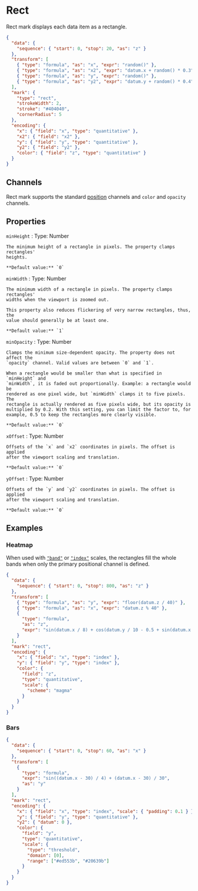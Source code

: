 # Rect

Rect mark displays each data item as a rectangle.

<div><genome-spy-doc-embed>

```json
{
  "data": {
    "sequence": { "start": 0, "stop": 20, "as": "z" }
  },
  "transform": [
    { "type": "formula", "as": "x", "expr": "random()" },
    { "type": "formula", "as": "x2", "expr": "datum.x + random() * 0.3" },
    { "type": "formula", "as": "y", "expr": "random()" },
    { "type": "formula", "as": "y2", "expr": "datum.y + random() * 0.4" }
  ],
  "mark": {
    "type": "rect",
    "strokeWidth": 2,
    "stroke": "#404040",
    "cornerRadius": 5
  },
  "encoding": {
    "x": { "field": "x", "type": "quantitative" },
    "x2": { "field": "x2" },
    "y": { "field": "y", "type": "quantitative" },
    "y2": { "field": "y2" },
    "color": { "field": "z", "type": "quantitative" }
  }
}
```

</genome-spy-doc-embed></div>

## Channels

Rect mark supports the standard [position](../encoding/index.md) channels and
`color` and `opacity` channels.

## Properties

`minHeight`
: Type: Number

    The minimum height of a rectangle in pixels. The property clamps rectangles'
    heights.

    **Default value:** `0`

`minWidth`
: Type: Number

    The minimum width of a rectangle in pixels. The property clamps rectangles'
    widths when the viewport is zoomed out.

    This property also reduces flickering of very narrow rectangles, thus, the
    value should generally be at least one.

    **Default value:** `1`

`minOpacity`
: Type: Number

    Clamps the minimum size-dependent opacity. The property does not affect the
    `opacity` channel. Valid values are between `0` and `1`.

    When a rectangle would be smaller than what is specified in `minHeight` and
    `minWidth`, it is faded out proportionally. Example: a rectangle would be
    rendered as one pixel wide, but `minWidth` clamps it to five pixels. The
    rectangle is actually rendered as five pixels wide, but its opacity is
    multiplied by 0.2. With this setting, you can limit the factor to, for
    example, 0.5 to keep the rectangles more clearly visible.

    **Default value:** `0`

`xOffset`
: Type: Number

    Offsets of the `x` and `x2` coordinates in pixels. The offset is applied
    after the viewport scaling and translation.

    **Default value:** `0`

`yOffset`
: Type: Number

    Offsets of the `y` and `y2` coordinates in pixels. The offset is applied
    after the viewport scaling and translation.

    **Default value:** `0`

## Examples

### Heatmap

When used with [`"band"`](../scale.md) or [`"index"`](../scale.md#index-scale)
scales, the rectangles fill the whole bands when only the primary positional
channel is defined.

<div><genome-spy-doc-embed>

```json
{
  "data": {
    "sequence": { "start": 0, "stop": 800, "as": "z" }
  },
  "transform": [
    { "type": "formula", "as": "y", "expr": "floor(datum.z / 40)" },
    { "type": "formula", "as": "x", "expr": "datum.z % 40" },
    {
      "type": "formula",
      "as": "z",
      "expr": "sin(datum.x / 8) + cos(datum.y / 10 - 0.5 + sin(datum.x / 20) * 2)"
    }
  ],
  "mark": "rect",
  "encoding": {
    "x": { "field": "x", "type": "index" },
    "y": { "field": "y", "type": "index" },
    "color": {
      "field": "z",
      "type": "quantitative",
      "scale": {
        "scheme": "magma"
      }
    }
  }
}
```

</genome-spy-doc-embed></div>

### Bars

<div><genome-spy-doc-embed>

```json
{
  "data": {
    "sequence": { "start": 0, "stop": 60, "as": "x" }
  },
  "transform": [
    {
      "type": "formula",
      "expr": "sin((datum.x - 30) / 4) + (datum.x - 30) / 30",
      "as": "y"
    }
  ],
  "mark": "rect",
  "encoding": {
    "x": { "field": "x", "type": "index", "scale": { "padding": 0.1 } },
    "y": { "field": "y", "type": "quantitative" },
    "y2": { "datum": 0 },
    "color": {
      "field": "y",
      "type": "quantitative",
      "scale": {
        "type": "threshold",
        "domain": [0],
        "range": ["#ed553b", "#20639b"]
      }
    }
  }
}
```

</genome-spy-doc-embed></div>

